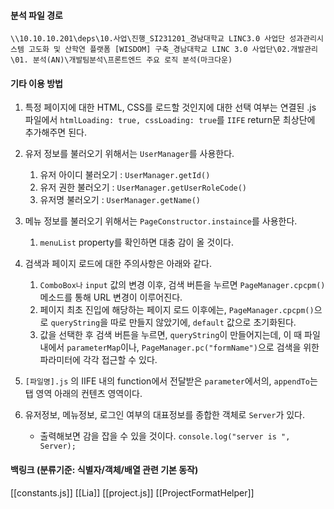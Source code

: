 
#### 분석 파일 경로
`\\10.10.10.201\deps\10.사업\진행_SI231201_경남대학교 LINC3.0 사업단 성과관리시스템 고도화 및 산학연 플랫폼 [WISDOM] 구축_경남대학교 LINC 3.0 사업단\02.개발관리\01. 분석(AN)\개발팀분석\프론트엔드 주요 로직 분석(마크다운)`


#### 기타 이용 방법

1.  특정 페이지에 대한 HTML, CSS를 로드할 것인지에 대한 선택 여부는 연결된 .js 파일에서 `htmlLoading: true, cssLoading: true`를 `IIFE` return문 최상단에 추가해주면 된다.

2. 유저 정보를 불러오기 위해서는 `UserManager`를 사용한다.
	1. 유저 아이디 불러오기 : `UserManager.getId()`
	2. 유저 권한 불러오기 : `UserManager.getUserRoleCode()`
	3. 유저명 불러오기 : `UserManager.getName()`

3. 메뉴 정보를 불러오기 위해서는 `PageConstructor.instaince`를 사용한다.
	1. `menuList` property를 확인하면 대충 감이 올 것이다.

4. 검색과 페이지 로드에 대한 주의사항은 아래와 같다.
	1. `ComboBox나` `input` 값의 변경 이후, 검색 버튼을 누르면 `PageManager.cpcpm()`메소드를 통해 URL 변경이 이루어진다.
	2. 페이지 최초 진입에 해당하는 페이지 로드 이후에는, `PageManager.cpcpm()`으로 `queryString`을 따로 만들지 않았기에, `default` 값으로 초기화된다.
	3. 값을 선택한 후 검색 버튼을 누르면, `queryString`이 만들어지는데, 이 때 파일 내에서 `parameterMap`이나, `PageManager.pc("formName")`으로 검색을 위한 파라미터에 각각 접근할 수 있다.

5.  `[파일명].js` 의 IIFE 내의 function에서 전달받은 `parameter`에서의, `appendTo`는 탭 영역 아래의 컨텐츠 영역이다.

6. 유저정보, 메뉴정보, 로그인 여부의 대표정보를 종합한 객체로 `Server`가 있다.
	- 출력해보면 감을 잡을 수 있을 것이다. `console.log("server is ", Server);`


#### 백링크 (분류기준: 식별자/객체/배열 관련 기본 동작)

[[constants.js]]
[[Lia]]
[[project.js]]
[[ProjectFormatHelper]]